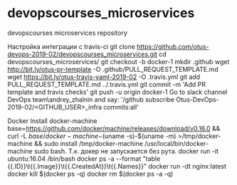 # devopscourses_microservices
devopscourses microservices repository

Настройка интеграции с travis-ci
git clone https://github.com/otus-devops-2019-02/devopscourses_microservices.git
cd devopscourses_microservices/
git checkout -b docker-1
mkdir .github
wget http://bit.ly/otus-pr-template -O .github/PULL_REQUEST_TEMPLATE.md
wget https://bit.ly/otus-travis-yaml-2019-02 -O .travis.yml
git add PULL_REQUEST_TEMPLATE.md ../.travis.yml
git commit -m 'Add PR template and travis checks'
git push -u origin docker-1
Go to slack channel DevOps team\andrey_zhalnin and say:
'/github subscribe Otus-DevOps-2019-02/<GITHUB_USER>_infra commits:all'

Docker
Install docker-machine
base=https://github.com/docker/machine/releases/download/v0.16.0 &&
curl -L $base/docker-machine-$(uname -s)-$(uname -m) >/tmp/docker-machine &&
sudo install /tmp/docker-machine /usr/local/bin/docker-machine
sudo bash. Т.к. докер не запускается без рута.
docker run -it ubuntu:16.04 /bin/bash
docker ps -a --format "table {{.ID}}\t{{.Image}}\t{{.CreatedAt}}\t{{.Names}}"
docker run -dt nginx:latest
docker kill $(docker ps -q)
docker rm $(docker ps -a -q)
